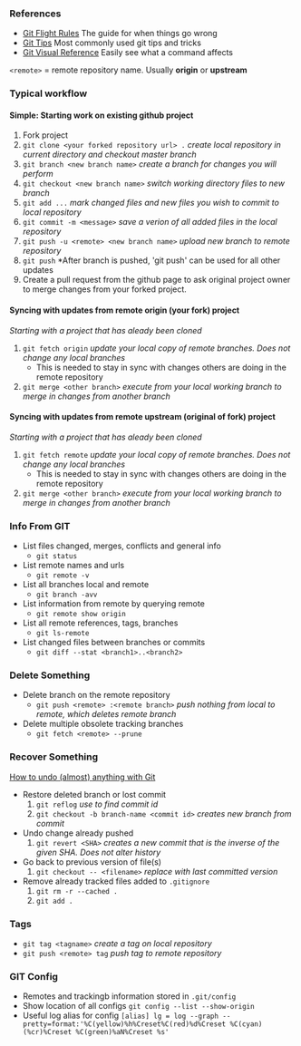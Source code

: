 ### References
- [Git Flight Rules](https://github.com/k88hudson/git-flight-rules) The guide for when things go wrong
- [Git Tips](https://github.com/git-tips/tips) Most commonly used git tips and tricks
- [Git Visual Reference](http://www.ndpsoftware.com/git-cheatsheet.html) Easily see what a command affects

`<remote>` = remote repository name.  Usually **origin** or **upstream**

### Typical workflow
#### Simple: Starting work on existing github project
1. Fork project
1. `git clone <your forked repository url> .` *create local repository in current directory and checkout master branch*
1. `git branch <new branch name>` *create a branch for changes you will perform*
1. `git checkout <new branch name>` *switch working directory files to new branch*
1. `git add ...` *mark changed files and new files you wish to commit to local repository*
1. `git commit -m <message>` *save a verion of all added files in the local repository*
1. `git push -u <remote> <new branch name>` *upload new branch to remote repository*
  1. `git push` *After branch is pushed, 'git push' can be used for all other updates
1. Create a pull request from the github page to ask original project owner to merge changes from your forked project.

#### Syncing with updates from remote origin (your fork) project
*Starting with a project that has aleady been cloned*
1. `git fetch origin` *update your local copy of remote branches.  Does not change any local branches*
   - This is needed to stay in sync with changes others are doing in the remote repository
1. `git merge <other branch>` *execute from your local working branch to merge in changes from another branch*

#### Syncing with updates from remote upstream (original of fork) project
*Starting with a project that has aleady been cloned*
1. `git fetch remote` *update your local copy of remote branches.  Does not change any local branches*
   - This is needed to stay in sync with changes others are doing in the remote repository
1. `git merge <other branch>` *execute from your local working branch to merge in changes from another branch*


### Info From GIT
- List files changed, merges, conflicts and general info
  - `git status`
- List remote names and urls
  - `git remote -v`
- List all branches local and remote
  - `git branch -avv`
- List information from remote by querying remote
  - `git remote show origin`
- List all remote references, tags, branches
  - `git ls-remote`
- List changed files between branches or commits
  - `git diff --stat <branch1>..<branch2>`

### Delete Something
- Delete branch on the remote repository
  - `git push <remote> :<remote branch>` *push nothing from local to remote, which deletes remote branch*
- Delete multiple obsolete tracking branches
  - `git fetch <remote> --prune`
  
### Recover Something
[How to undo (almost) anything with Git](https://blog.github.com/2015-06-08-how-to-undo-almost-anything-with-git/)
- Restore deleted branch or lost commit
  1. `git reflog` *use to find commit id*
  1. `git checkout -b branch-name <commit id>` *creates new branch from commit*
- Undo change already pushed
  1. `git revert <SHA>` *creates a new commit that is the inverse of the given SHA.  Does not alter history*
- Go back to previous version of file(s)
  1. `git checkout -- <filename>` *replace with last committed version*
- Remove already tracked files added to `.gitignore`
  1. `git rm -r --cached .` 
  1. `git add .`

### Tags
- `git tag <tagname>` *create a tag on local repository*
- `git push <remote> tag` *push tag to remote repository*

### GIT Config
- Remotes and trackingb information stored in `.git/config`
- Show location of all configs `git config --list --show-origin`
- Useful log alias for config ```[alias]
	lg = log --graph --pretty=format:'%C(yellow)%h%Creset%C(red)%d%Creset %C(cyan)(%cr)%Creset %C(green)%aN%Creset %s'```
